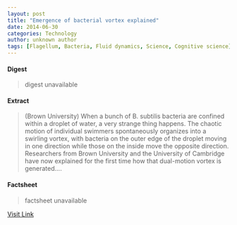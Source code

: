 ```yaml
---
layout: post
title: "Emergence of bacterial vortex explained"
date: 2014-06-30
categories: Technology
author: unknown author
tags: [Flagellum, Bacteria, Fluid dynamics, Science, Cognitive science]
---
```



#### Digest
>digest unavailable

#### Extract
>(Brown University) When a bunch of B. subtilis bacteria are confined within a droplet of water, a very strange thing happens. The chaotic motion of individual swimmers spontaneously organizes into a swirling vortex, with bacteria on the outer edge of the droplet moving in one direction while those on the inside move the opposite direction. Researchers from Brown University and the University of Cambridge have now explained for the first time how that dual-motion vortex is generated....

#### Factsheet
>factsheet unavailable

[Visit Link](http://www.eurekalert.org/pub_releases/2014-06/bu-eob062014.php)


